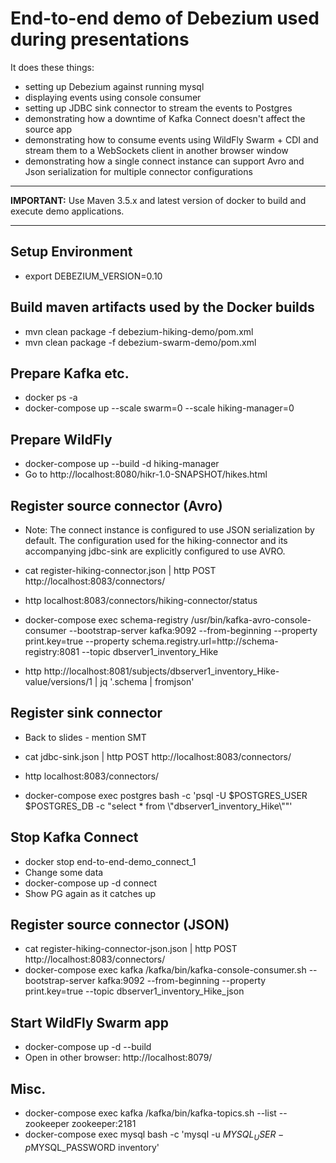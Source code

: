 # End-to-end demo of Debezium used during presentations

It does these things:

* setting up Debezium against running mysql
* displaying events using console consumer
* setting up JDBC sink connector to stream the events to Postgres
* demonstrating how a downtime of Kafka Connect doesn't affect the source app
* demonstrating how to consume events using WildFly Swarm + CDI and stream them to a WebSockets client in another browser window
* demonstrating how a single connect instance can support Avro and Json serialization for multiple connector configurations

---

**IMPORTANT:** Use Maven 3.5.x and latest version of docker to build and execute demo applications.

---

## Setup Environment

- export DEBEZIUM_VERSION=0.10

## Build maven artifacts used by the Docker builds

- mvn clean package -f debezium-hiking-demo/pom.xml
- mvn clean package -f debezium-swarm-demo/pom.xml

## Prepare Kafka etc.

- docker ps -a
- docker-compose up --scale swarm=0 --scale hiking-manager=0

## Prepare WildFly

- docker-compose up --build -d hiking-manager
- Go to http://localhost:8080/hikr-1.0-SNAPSHOT/hikes.html

## Register source connector (Avro)

- Note: The connect instance is configured to use JSON serialization by default.
The configuration used for the hiking-connector and its accompanying jdbc-sink are explicitly configured to use AVRO.

- cat register-hiking-connector.json | http POST http://localhost:8083/connectors/
- http localhost:8083/connectors/hiking-connector/status
- docker-compose exec schema-registry /usr/bin/kafka-avro-console-consumer --bootstrap-server kafka:9092 --from-beginning --property print.key=true --property schema.registry.url=http://schema-registry:8081 --topic dbserver1_inventory_Hike
- http http://localhost:8081/subjects/dbserver1_inventory_Hike-value/versions/1 | jq '.schema | fromjson'

## Register sink connector

- Back to slides - mention SMT

- cat jdbc-sink.json | http POST http://localhost:8083/connectors/
- http localhost:8083/connectors/
- docker-compose exec postgres bash -c 'psql -U $POSTGRES_USER $POSTGRES_DB -c "select * from \\"dbserver1_inventory_Hike\\""'

## Stop Kafka Connect

- docker stop end-to-end-demo_connect_1
- Change some data
- docker-compose up -d connect
- Show PG again as it catches up

## Register source connector (JSON)

- cat register-hiking-connector-json.json | http POST http://localhost:8083/connectors/
- docker-compose exec kafka /kafka/bin/kafka-console-consumer.sh --bootstrap-server kafka:9092 --from-beginning --property print.key=true --topic dbserver1_inventory_Hike_json

## Start WildFly Swarm app

- docker-compose up -d --build
- Open in other browser: http://localhost:8079/

## Misc.

- docker-compose exec kafka /kafka/bin/kafka-topics.sh --list --zookeeper zookeeper:2181
- docker-compose exec mysql bash -c 'mysql -u $MYSQL_USER -p$MYSQL_PASSWORD inventory'
